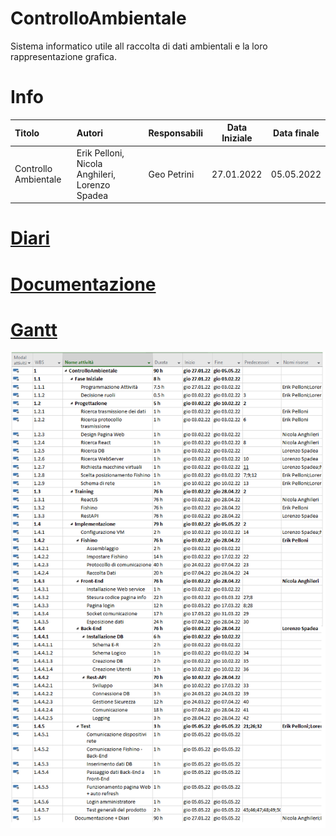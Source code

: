 # ControlloAmbientale
Sistema informatico utile all raccolta di dati ambientali e la loro rappresentazione grafica.

# Info
| Titolo               | Autori                   | Responsabili                | Data Iniziale   | Data finale      |
| :------------------- | :----------------------- | :-------------------------- | --------------- | ---------------- |
| Controllo Ambientale | Erik Pelloni, Nicola Anghileri, Lorenzo Spadea | Geo Petrini | 27.01.2022 | 05.05.2022 |

# [Diari](Documenti/Diari)


# [Documentazione](Documenti/Documentazione/Documentazione.md)

# [Gantt](Documenti\Documentazione\assets\Gantt_Preventivo_ControlloAmbientale.png)
<img src="Documenti\Documentazione\assets\Gantt_Preventivo_ControlloAmbientale.png">
